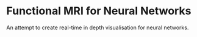 # Functional MRI for Neural Networks

An attempt to create real-time in depth visualisation for neural
networks.
